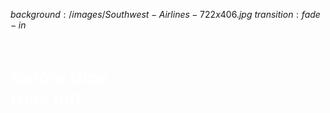 $background:/images/Southwest-Airlines-722x406.jpg$
$transition:fade-in$


<h1 style="text-align: left; padding-top: 20px; color: white;">Before time <br/> runs out...</h1>
